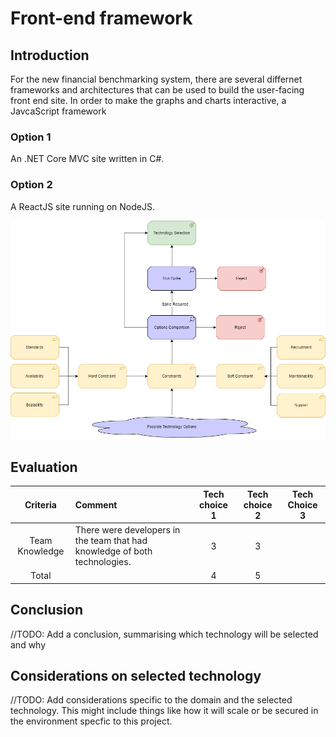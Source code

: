 # Front-end framework

## Introduction

For the new financial benchmarking system, there are several differnet frameworks and architectures that can be used to build the user-facing front end site. In order to make the graphs and charts interactive, a JavcaScript framework 
### Option 1
An .NET Core MVC site written in C#. 

### Option 2
A ReactJS site running on NodeJS. 

![Decsion Process](../images/Decision-Process.png)

## Evaluation

| Criteria | Comment | Tech choice 1 | Tech choice 2 | Tech Choice 3 |
|:--------:|:--------|:---------------:|:-----------:|:-----------:|
| Team Knowledge | There were developers in the team that had knowledge of both technologies.  | 3 | 3 |
|Total||4|5|

## Conclusion

//TODO: Add a conclusion, summarising which technology will be selected and why

## Considerations on selected technology 

//TODO: Add considerations specific to the domain and the selected technology. This might include things like how it will scale or be secured in the environment specfic to this project.
